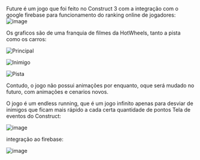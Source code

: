   Future é um jogo que foi feito no Construct 3 com a integração com o google firebase para funcionamento do ranking online de jogadores:
  ![image](https://github.com/user-attachments/assets/c05b97b8-6a12-425b-af92-1edae363ecba)

Os graficos são de uma franquia de filmes da HotWheels, tanto a pista como os carros:

![Principal](https://github.com/user-attachments/assets/8c1c9a10-2d03-4b29-9941-8ede9fc8dcaa)

![Inimigo](https://github.com/user-attachments/assets/193a90d9-c4fe-49d8-a028-8776d726226b)

![Pista](https://github.com/user-attachments/assets/9b4a3c99-00b4-4aea-91f2-50e45a8f2c15)

Contudo, o jogo não possui animações por enquanto, oque será mudado no futuro, com animações e cenarios novos.

O jogo é um endless running, que é um jogo infinito apenas para desviar de inimigos que ficam mais rápido a cada certa quantidade de pontos
Tela de eventos do Construct:

![image](https://github.com/user-attachments/assets/6d78627a-7bf1-4649-b991-1950403e3d23)

integração ao firebase:

![image](https://github.com/user-attachments/assets/1c177f50-ad11-4bae-90c6-f0048b006c33)





